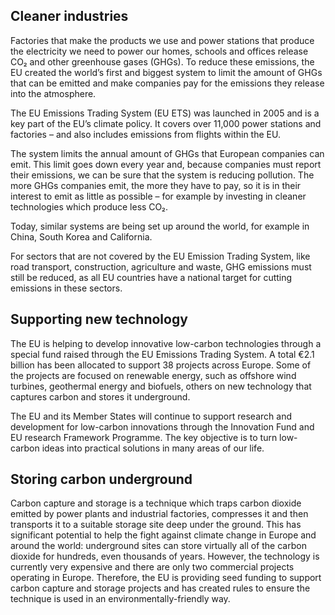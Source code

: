 ## Cleaner industries

Factories that make the products we use and power stations that produce the electricity we need to power our homes, schools and offices release CO₂ and other greenhouse gases (GHGs). To reduce these emissions, the EU created the world’s first and biggest system to limit the amount of GHGs that can be emitted and make companies pay for the emissions they release into the atmosphere.

The EU Emissions Trading System (EU ETS) was launched in 2005 and is a key part of the EU’s climate policy. It covers over 11,000 power stations and factories – and also includes emissions from flights within the EU.

The system limits the annual amount of GHGs that European companies can emit. This limit goes down every year and, because companies must report their emissions, we can be sure that the system is reducing pollution. The more GHGs companies emit, the more they have to pay, so it is in their interest to emit as little as possible – for example by investing in cleaner technologies which produce less CO₂.

Today, similar systems are being set up around the world, for example in China, South Korea and California.

For sectors that are not covered by the EU Emission Trading System, like road transport, construction, agriculture and waste, GHG emissions must still be reduced, as all EU countries have a national target for cutting emissions in these sectors.

## Supporting new technology

The EU is helping to develop innovative low-carbon technologies through a special fund raised through the EU Emissions Trading System. A total €2.1 billion has been allocated to support 38 projects across Europe. Some of the projects are focused on renewable energy, such as offshore wind turbines, geothermal energy and biofuels, others on new technology that captures carbon and stores it underground.

The EU and its Member States will continue to support research and development for low-carbon innovations through the Innovation Fund and EU research Framework Programme. The key objective is to turn low-carbon ideas into practical solutions in many areas of our life.

## Storing carbon underground

Carbon capture and storage is a technique which traps carbon dioxide emitted by power plants and industrial factories, compresses it and then transports it to a suitable storage site deep under the ground. This has significant potential to help the fight against climate change in Europe and around the world: underground sites can store virtually all of the carbon dioxide for hundreds, even thousands of years. However, the technology is currently very expensive and there are only two commercial projects operating in Europe. Therefore, the EU is providing seed funding to support carbon capture and storage projects and has created rules to ensure the technique is used in an environmentally-friendly way.